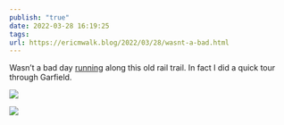 ```yaml
---
publish: "true"
date: 2022-03-28 16:19:25
tags: 
url: https://ericmwalk.blog/2022/03/28/wasnt-a-bad.html
---
```



Wasn’t a bad day [running](http://www.strava.com/activities/6897504447) along this old rail trail. In fact I did a quick tour through Garfield.

![](https://ericmwalk.blog/uploads/2022/46eadf6708.jpg)

![](https://ericmwalk.blog/uploads/2022/1055ede914.jpg)
